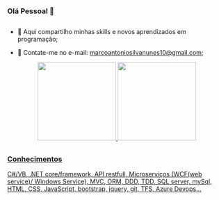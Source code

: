 ### Olá Pessoal 👋

##

  - 🥇 Aqui compartilho minhas skills e novos aprendizados em programação;

  - 🔔 Contate-me no e-mail: marcoantoniosilvanunes10@gmail.com;


<div align="center">
  <a href="https://github.com/Marcoslb1">
  <img height="180em" src="https://github-readme-stats.vercel.app/api?username=Marcoslb1&show_icons=true&theme=dark&include_all_commits=true&count_private=true"/>
  <img height="180em" src="https://github-readme-stats.vercel.app/api/top-langs/?username=Marcoslb1&layout=compact&langs_count=7&theme=dark"/>
</div>
  
  
##
  

  ### Conhecimentos

C#/VB, .NET core/framework, API restfull, Microserviços (WCF(web service)/ Windows Service), MVC, ORM, DDD, TDD, SQL server, mySql, HTML, CSS, JavaScript, bootstrap, jquery, git, TFS, Azure Devops...



